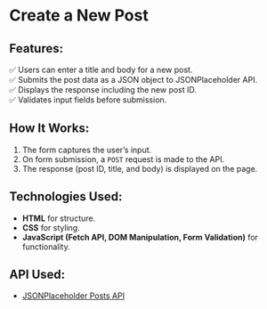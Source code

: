 # Create a New Post

## Features:
✅ Users can enter a title and body for a new post.  
✅ Submits the post data as a JSON object to JSONPlaceholder API.  
✅ Displays the response including the new post ID.  
✅ Validates input fields before submission.  

## How It Works:
1. The form captures the user’s input.
2. On form submission, a `POST` request is made to the API.
3. The response (post ID, title, and body) is displayed on the page.

## Technologies Used:
- **HTML** for structure.
- **CSS** for styling.
- **JavaScript (Fetch API, DOM Manipulation, Form Validation)** for functionality.

## API Used:
- [JSONPlaceholder Posts API](https://jsonplaceholder.typicode.com/posts)

